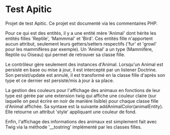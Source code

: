 Test Apitic
======

Projet de test Apitic.
Ce projet est documenté via les commentaires PHP.

Pour ce qui est des entités, il y a une entité mère 'Animal' dont hérite les entités filles 'Reptile', 'Mammmal'
et 'Bird'. Ces entités fille n'apportent aucun attribut, seulement leurs getters/setters respectifs ('fur' et 'growl' pour
les mammifères par exemple). Un 'Animal' a un type (Mammifère, Reptile ou Oiseau) qui permet de retrouver
sa classe fille.

Le contrôleur gère seulement des instances d'Animal. Lorsqu'un Animal est persisté en base ou mise à jour,
il est intercepté par un listener Doctrine. Son persist/update est annulé, il est transformé en la classe
fille d'après son type et ce dernier est persisté/mis à jour à sa place.

La gestion des couleurs pour l'affichage des animaux en fonctions de leur type est gérée par une extension
twig qui affiche une couleur claire (sur laquelle on peut écrire en noir de manière lisible) pour chaque
classe fille d'Animal affichée. Sa syntaxe est la suivante addAnimalColor(animalEntity). Elle retourne
un attribut 'style' appliquant une couleur de fond.

Enfin, l'affichage des informations des animaux est simplement fait avec Twig via la méthode '__tostring'
implémenté par les classes filles.
